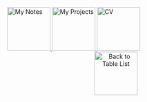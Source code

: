 
<a href="https://github.com/Prime2390/Prime2390/blob/main/Notes/MyNote.md">
    <img src="https://raw.githubusercontent.com/Prime2390/Prime2390/refs/heads/main/Icons/DALL·E%202024-11-11%2021.55.51%20-%20A%20minimalistic%20and%20modern%20icon%20representing%20'My%20Notes'.%20The%20icon%20should%20feature%20a%20notebook%20or%20note%20paper%20symbol%20with%20a%20pencil%20or%20pen%20icon%2C%20symbolizing.webp" alt="My Notes" style="width:100px;height:100px;">
</a>

<a href="https://github.com/Prime2390/Prime2390/blob/main/Portfolio/Portfolio.md">
    <img src="https://raw.githubusercontent.com/Prime2390/Prime2390/refs/heads/main/Icons/DALL·E%202024-11-11%2021.52.49%20-%20A%20minimalistic%20and%20modern%20icon%20representing%20a%20'Portfolio'.%20The%20icon%20should%20feature%20a%20sleek%2C%20simple%20briefcase%20or%20folder%20symbol%2C%20symbolizing%20professiona.webp" alt="My Projects" style="width:100px;height:100px;">
</a>

<a href="https://drive.google.com/file/d/1uBc8flJ_DA3YFnsPuQyaTBar1y081k4a/view?usp=sharing">
    <img src="https://raw.githubusercontent.com/Prime2390/Prime2390/refs/heads/main/Icons/DALL·E%202024-11-11%2021.54.00%20-%20A%20minimalistic%20and%20modern%20icon%20representing%20a%20'CV'.%20The%20icon%20should%20feature%20a%20document%20symbol%20with%20a%20person%20or%20profile%20image%20outline%2C%20symbolizing%20a%20re.webp" alt="CV" style="width:100px;height:100px";>
</a>

<div align="center">
<a href="https://github.com/Prime2390/Prime2390/blob/main/Notes/MyNote.md">
    <img src="https://raw.githubusercontent.com/Prime2390/Prime2390/refs/heads/main/Icons/DALL·E%202024-11-11%2021.55.47%20-%20A%20minimalistic%20and%20modern%20icon%20representing%20'Back%20to%20Table%20List'.%20The%20icon%20should%20feature%20an%20arrow%20pointing%20to%20a%20table%20or%20grid%20layout%20symbol%2C%20indicati.webp" alt="Back to Table List" style="width:100px;height:100px;">
</a>
</div>
